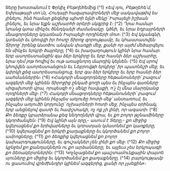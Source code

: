 
Տերը խոստանում է Փրկիչ Բեթղեհեմից
(^1) _«Եվ դու, Բեթղեհե՛մ,
Եփրաթայի տո՛ւն,
Հուդայի հազարավորների մեջ սակավաթիվ ես լինելու.
ինձ համար քեզնից պիտի ելնի մեկը՝ Իսրայելի իշխան լինելու,
եւ նրա ելքն աշխարհի օրերի սկզբից է։_
(^2) _Դրա համար նրանց կտա մինչեւ ծննդկանի ժամանակը.
կծնի, եւ նրա եղբայրների մնացորդները կդառնան Իսրայելի որդիների մոտ։_
(^3) _Եվ կկանգնի, կտեսնի եւ կհովվի իր հոտը Տիրոջ զորությամբ,
եւ կհաստատվեն Տիրոջ՝ իրենց Աստծու անվան փառքի մեջ,
քանի որ այժմ մեծարվելու են մինչեւ երկրի ծայրերը,_
(^4) _եւ խաղաղություն կլինի նրա համար.
երբ ասորեստանցին գա ձեր երկիրը
եւ երբ հասնի ձեր աշխարհը,
նրա դեմ յոթ հովիվ եւ ութ առաջնորդ մարդիկ կելնեն։_
(^5) _Եվ սրով կհովվեն ասորեստանցուն եւ Նեբրովթի երկիրը՝ իր պատնեշի մեջ,
եւ կփրկի քեզ ասորեստանցուց,
երբ գա ձեր երկիրը եւ երբ հասնի ձեր սահմաններին։_
(^6) _«Հակոբի մնացորդները հեթանոսների՝
բազում ազգերի մեջ կլինեն Տիրոջից ընկած ցողի պես
եւ ինչպես գառները սիզախոտի վրա,
որպեսզի ո՛չ մեկը հավաքի, ո՛չ էլ մնա մարդկանց որդիների մեջ։_
(^7) _Հակոբի մնացորդները հեթանոսների՝ բազում ազգերի մեջ կլինեն
ինչպես առյուծը հոտի մեջ՝ անտառում,
եւ ինչպես առյուծի կորյունը՝ ոչխարների հոտի մեջ,
ինչպես օրինակ, երբ
անցնելով զատի եւ հափշտակի,
ոչ ոք չի լինի, որ ազատի։_
(^8) _Քո ձեռքը կբարձրանա քեզ նեղողների վրա,
եւ քո բոլոր թշնամիները կկործանվեն։_
(^9) _Եվ կլինի այն օրը,- ասում է Տերը,- քո միջից
կվերացնեմ քո երիվարները
եւ կորստյան կմատնեմ քո կառքերը,_
(^10) _կվերացնեմ քո երկրի քաղաքները
եւ կկործանեմ քո բոլոր ամրոցները,_
(^11) _քո ձեռքից կվերացնեմ քո բոլոր կախարդությունները,
եւ գուշակներ չեն լինի քո մեջ։_
(^12) _Քո միջից կջնջեմ քո քանդակներն ու քո արձանները,
եւ այլեւս չես երկրպագի քո ձեռակերտներին։_
(^13) _Կոչնչացնեմ քո պաշտամունքային փայտե սյուները քո միջից
եւ կկործանեմ քո քաղաքները,_
(^14) _բարկությամբ ու ցասումով վրեժխնդիր կլինեմ ազգերից,
քանի որ չլսեցին»։_
